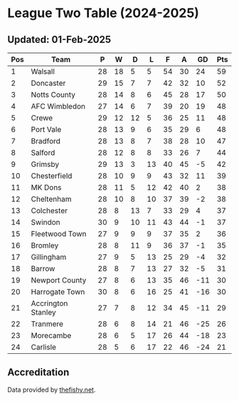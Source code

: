 # League Two Table (2024-2025)
## Updated: 01-Feb-2025

| Pos | Team | P | W | D | L | F | A | GD | Pts |
| --- | --- | --- | --- | --- | --- | --- | --- | --- | --- |
| 1 | Walsall | 28 | 18 | 5 | 5 | 54 | 30 | 24 | 59 |
| 2 | Doncaster | 29 | 15 | 7 | 7 | 42 | 32 | 10 | 52 |
| 3 | Notts County | 28 | 14 | 8 | 6 | 45 | 28 | 17 | 50 |
| 4 | AFC Wimbledon | 27 | 14 | 6 | 7 | 39 | 20 | 19 | 48 |
| 5 | Crewe | 29 | 12 | 12 | 5 | 36 | 25 | 11 | 48 |
| 6 | Port Vale | 28 | 13 | 9 | 6 | 35 | 29 | 6 | 48 |
| 7 | Bradford | 28 | 13 | 8 | 7 | 38 | 28 | 10 | 47 |
| 8 | Salford | 28 | 12 | 8 | 8 | 33 | 26 | 7 | 44 |
| 9 | Grimsby | 29 | 13 | 3 | 13 | 40 | 45 | -5 | 42 |
| 10 | Chesterfield | 28 | 10 | 9 | 9 | 43 | 32 | 11 | 39 |
| 11 | MK Dons | 28 | 11 | 5 | 12 | 42 | 40 | 2 | 38 |
| 12 | Cheltenham | 28 | 10 | 8 | 10 | 37 | 39 | -2 | 38 |
| 13 | Colchester | 28 | 8 | 13 | 7 | 33 | 29 | 4 | 37 |
| 14 | Swindon | 30 | 9 | 10 | 11 | 43 | 44 | -1 | 37 |
| 15 | Fleetwood Town | 27 | 9 | 9 | 9 | 37 | 35 | 2 | 36 |
| 16 | Bromley | 28 | 8 | 11 | 9 | 36 | 37 | -1 | 35 |
| 17 | Gillingham | 27 | 9 | 5 | 13 | 25 | 29 | -4 | 32 |
| 18 | Barrow | 28 | 8 | 7 | 13 | 27 | 32 | -5 | 31 |
| 19 | Newport County | 27 | 8 | 6 | 13 | 35 | 46 | -11 | 30 |
| 20 | Harrogate Town | 30 | 8 | 6 | 16 | 25 | 41 | -16 | 30 |
| 21 | Accrington Stanley | 27 | 7 | 8 | 12 | 34 | 45 | -11 | 29 |
| 22 | Tranmere | 28 | 6 | 8 | 14 | 21 | 46 | -25 | 26 |
| 23 | Morecambe | 28 | 6 | 5 | 17 | 26 | 44 | -18 | 23 |
| 24 | Carlisle | 28 | 5 | 6 | 17 | 22 | 46 | -24 | 21 |

## Accreditation 

Data provided by [thefishy.net](https://www.thefishy.net/).